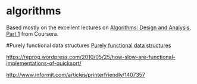 # algorithms

Based mostly on the excellent lectures on [Algorithms: Design and Analysis, Part 1](https://class.coursera.org/algo-007/) from Coursera.

#Purely functional data structures
[Purely functional data structures](http://www.cs.cmu.edu/~rwh/theses/okasaki.pdf)

https://reprog.wordpress.com/2010/05/25/how-slow-are-functional-implementations-of-quicksort/

http://www.informit.com/articles/printerfriendly/1407357



